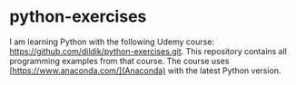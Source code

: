 # python-exercises

I am learning Python with the following Udemy course: https://github.com/dildik/python-exercises.git. This repository contains all programming examples from that course. The course uses [https://www.anaconda.com/](Anaconda) with the latest Python version.
